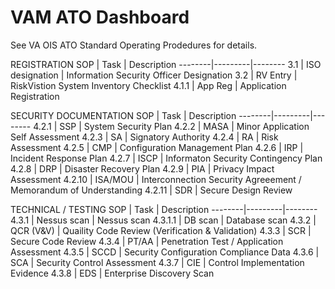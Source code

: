 # VAM ATO Dashboard

See VA OIS ATO Standard Operating Prodedures for details.


REGISTRATION
SOP     | Task    | Description
--------|---------|--------
3.1	    | ISO designation	  | Information Security Officer Designation
3.2	    | RV Entry	        | RiskVistion System Inventory Checklist
4.1.1	  | App Reg	          | Application Registration

SECURITY DOCUMENTATION
SOP     | Task    | Description
--------|---------|--------
4.2.1	  | SSP	              | System Security Plan
4.2.2	  | MASA	            | Minor Application Self Assessment
4.2.3	  | SA	              | Signatory Authority
4.2.4	  | RA	              | Risk Assessment
4.2.5	  | CMP	              | Configuration Management Plan
4.2.6	  | IRP	              | Incident Response Plan
4.2.7	  | ISCP	            | Informaton Security Contingency Plan
4.2.8	  | DRP	              | Disaster Recovery Plan
4.2.9	  | PIA	              | Privacy Impact Assessment
4.2.10	| ISA/MOU	          | Interconnection Security Agreeement / Memorandum of Understanding
4.2.11	| SDR	              | Secure Design Review

TECHNICAL / TESTING
SOP     | Task    | Description
--------|---------|--------
4.3.1	  | Nessus scan	      | Nessus scan
4.3.1.1	| DB scan	          | Database scan
4.3.2	  | QCR (V&V)	        | Quaility Code Review (Verification & Validation)
4.3.3	  | SCR	              | Secure Code Review
4.3.4	  | PT/AA	            | Penetration Test / Application Assessment
4.3.5	  | SCCD	            | Security Configuration Compliance Data
4.3.6	  | SCA	              | Security Control Assessment
4.3.7	  | CIE	              | Control Implementation Evidence
4.3.8	  | EDS	              | Enterprise Discovery Scan
